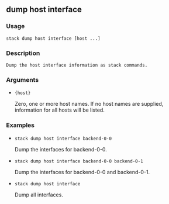 ## dump host interface

### Usage

`stack dump host interface [host ...]`

### Description


	Dump the host interface information as stack commands.
		
	

### Arguments

* `{host}`

   Zero, one or more host names. If no host names are supplied, 
	information for all hosts will be listed.


### Examples

* `stack dump host interface backend-0-0`

   Dump the interfaces for backend-0-0.

* `stack dump host interface backend-0-0 backend-0-1`

   Dump the interfaces for backend-0-0 and backend-0-1.

* `stack dump host interface`

   Dump all interfaces.




